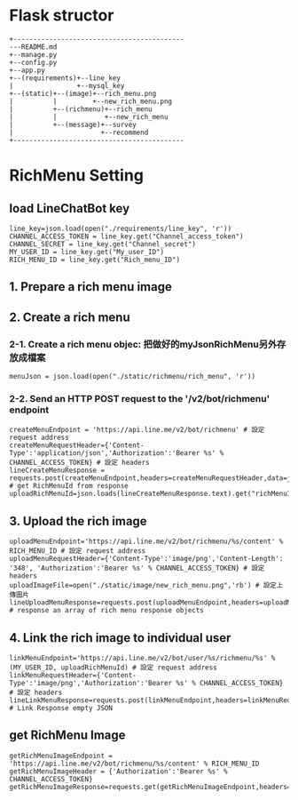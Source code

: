 # Flask structor
```
+-------------------------------------------
---README.md
+--manage.py
+--config.py
+--app.py
+--(requirements)+--line_key
|                +--mysql_key
+--(static)+--(image)+--rich_menu.png
|          |         +--new_rich_menu.png
|          +--(richmenu)+--rich_menu
|          |            +--new_rich_menu
|          +--(message)+--survey
|                      +--recommend
+-------------------------------------------
```
# RichMenu Setting
## load LineChatBot key
```
line_key=json.load(open("./requirements/line_key", 'r'))
CHANNEL_ACCESS_TOKEN = line_key.get("Channel_access_token")
CHANNEL_SECRET = line_key.get("Channel_secret")
MY_USER_ID = line_key.get("My_user_ID")
RICH_MENU_ID = line_key.get("Rich_menu_ID")
```
## 1. Prepare a rich menu image

## 2. Create a rich menu
### 2-1. Create a rich menu objec: 把做好的myJsonRichMenu另外存放成檔案
```
menuJson = json.load(open("./static/richmenu/rich_menu", 'r'))
```
### 2-2. Send an HTTP POST request to the '/v2/bot/richmenu' endpoint
```
createMenuEndpoint = 'https://api.line.me/v2/bot/richmenu' # 設定 request address
createMenuRequestHeader={'Content-Type':'application/json','Authorization':'Bearer %s' % CHANNEL_ACCESS_TOKEN} # 設定 headers
lineCreateMenuResponse = requests.post(createMenuEndpoint,headers=createMenuRequestHeader,data=json.dumps(menuJson)) # get RichMenuId from response
uploadRichMenuId=json.loads(lineCreateMenuResponse.text).get("richMenuId")
```
## 3. Upload the rich image
```
uploadMenuEndpoint='https://api.line.me/v2/bot/richmenu/%s/content' % RICH_MENU_ID # 設定 request address
uploadMenuRequestHeader={'Content-Type':'image/png','Content-Length': '348', 'Authorization':'Bearer %s' % CHANNEL_ACCESS_TOKEN} # 設定 headers
uploadImageFile=open("./static/image/new_rich_menu.png",'rb') # 設定上傳圖片
lineUploadMenuResponse=requests.post(uploadMenuEndpoint,headers=uploadMenuRequestHeader,data=uploadImageFile) # response an array of rich menu response objects
```
## 4. Link the rich image to individual user
```
linkMenuEndpoint='https://api.line.me/v2/bot/user/%s/richmenu/%s' % (MY_USER_ID, uploadRichMenuId) # 設定 request address
linkMenuRequestHeader={'Content-Type':'image/png','Authorization':'Bearer %s' % CHANNEL_ACCESS_TOKEN} # 設定 headers
lineLinkMenuResponse=requests.post(linkMenuEndpoint,headers=linkMenuRequestHeader) # Link Response empty JSON
```
## get RichMenu Image
```
getRichMenuImageEndpoint = 'https://api.line.me/v2/bot/richmenu/%s/content' % RICH_MENU_ID
getRichMenuImageHeader = {'Authorization':'Bearer %s' % CHANNEL_ACCESS_TOKEN}
getRichMenuImageResponse=requests.get(getRichMenuImageEndpoint,headers=getRichMenuImageHeader)
```